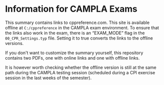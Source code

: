 # Information for CAMPLA Exams
This summary contains links to cppreference.com. This site is available offline at `C:/cppreference` in the CAMPLA exam environment. To ensure that the links also work in the exam, there is an “EXAM_MODE” flag in the `00_CPR_Settings.typ` file. Setting it to true converts the links to the offline versions.

If you don't want to customize the summary yourself, this repository contains two PDFs, one with online links and one with offline links.

It is however worth checking whether the offline version is still at the same path during the CAMPLA testing session (scheduled during a CPl exercise session in the last weeks of the semester).

